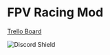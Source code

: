# FPV Racing Mod

[Trello Board](https://trello.com/b/naSFhSWz/fpv-racing-mod)

![Discord Shield](https://discordapp.com/api/guilds/719662192601071747/widget.png?style=shield)
